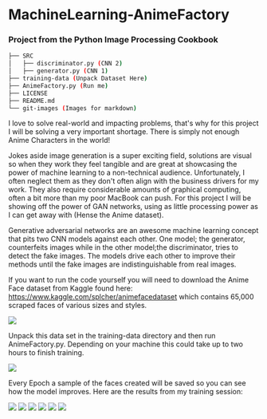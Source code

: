 # MachineLearning-AnimeFactory
### Project from the Python Image Processing Cookbook 

```bash
├── SRC
│   ├── discriminator.py (CNN 2)
│   ├── generator.py (CNN 1)
├── training-data (Unpack Dataset Here)
├── AnimeFactory.py (Run me)
├── LICENSE
├── README.md
└── git-images (Images for markdown)
```
I love to solve real-world and impacting problems, that's why for this project I will be solving a very important shortage. There is simply not enough Anime Characters in the world!

Jokes aside image generation is a super exciting field, solutions are visual so when they work they feel tangible and are great at showcasing the power of machine learning to a non-technical audience. Unfortunately, I often neglect them as they don't often align with the business drivers for my work. They also require considerable amounts of graphical computing, often a bit more than my poor MacBook can push. For this project I will be showing off the power of GAN networks, using as little processing power as I can get away with (Hense the Anime dataset).

Generative adversarial networks are an awesome machine learning concept that pits two CNN models against each other. One model; the generator, counterfeits images while in the other model;the discriminator, tries to detect the fake images. The models drive each other to improve their methods until the fake images are indistinguishable from real images. 

If you want to run the code yourself you will need to download the Anime Face dataset from Kaggle found here: https://www.kaggle.com/splcher/animefacedataset which contains 65,000 scraped faces of various sizes and styles.

<img src="https://github.com/MatthewBoyce/MachineLearning-AnimeFactory/blob/main/git-images/sample-training.PNG?raw=true"/>

Unpack this data set in the training-data directory and then run AnimeFactory.py. Depending on your machine this could take up to two hours to finish training.

<img src="https://github.com/MatthewBoyce/MachineLearning-AnimeFactory/blob/main/git-images/training.PNG"/>

Every Epoch a sample of the faces created will be saved so you can see how the model improves. Here are the results from my training session:

<img src="https://github.com/MatthewBoyce/MachineLearning-AnimeFactory/blob/main/git-images/sample_1.png?raw=true"/>

<img src="https://github.com/MatthewBoyce/MachineLearning-AnimeFactory/blob/main/git-images/sample_2.png?raw=true"/>

<img src="https://github.com/MatthewBoyce/MachineLearning-AnimeFactory/blob/main/git-images/sample_3.png?raw=true"/>

<img src="https://github.com/MatthewBoyce/MachineLearning-AnimeFactory/blob/main/git-images/sample_4.png?raw=true"/>

<img src="https://github.com/MatthewBoyce/MachineLearning-AnimeFactory/blob/main/git-images/sample_5.png?raw=true"/>

<img src="https://github.com/MatthewBoyce/MachineLearning-AnimeFactory/blob/main/git-images/sample_15.png?raw=true"/>

